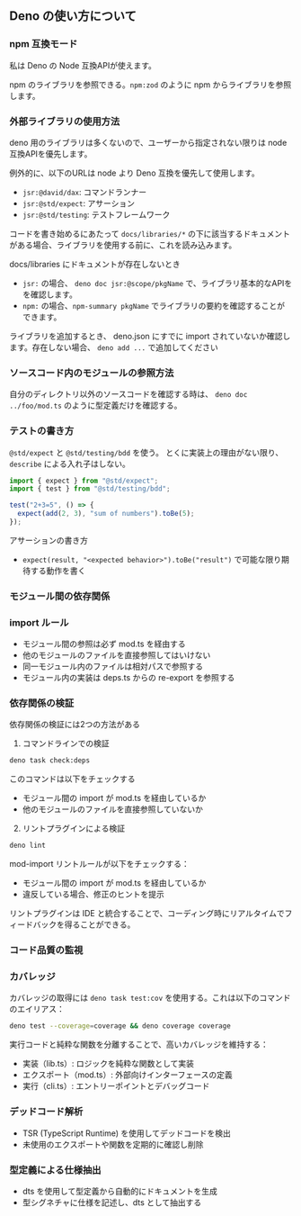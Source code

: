 ## Deno の使い方について

### npm 互換モード

私は Deno の Node 互換APIが使えます。

npm のライブラリを参照できる。`npm:zod` のように npm
からライブラリを参照します。

### 外部ライブラリの使用方法

deno 用のライブラリは多くないので、ユーザーから指定されない限りは node
互換APIを優先します。

例外的に、以下のURLは node より Deno 互換を優先して使用します。

- `jsr:@david/dax`: コマンドランナー
- `jsr:@std/expect`: アサーション
- `jsr:@std/testing`: テストフレームワーク

コードを書き始めるにあたって `docs/libraries/*`
の下に該当するドキュメントがある場合、ライブラリを使用する前に、これを読み込みます。

docs/libraries にドキュメントが存在しないとき

- `jsr:` の場合、 `deno doc jsr:@scope/pkgName`
  で、ライブラリ基本的なAPIをを確認します。
- `npm:` の場合、`npm-summary pkgName`
  でライブラリの要約を確認することができます。

ライブラリを追加するとき、 deno.json にすでに import
されていないか確認します。存在しない場合、 `deno add ...` で追加してください

### ソースコード内のモジュールの参照方法

自分のディレクトリ以外のソースコードを確認する時は、 `deno doc ../foo/mod.ts`
のように型定義だけを確認する。

### テストの書き方

`@std/expect` と `@std/testing/bdd` を使う。 とくに実装上の理由がない限り、
`describe` による入れ子はしない。

```ts
import { expect } from "@std/expect";
import { test } from "@std/testing/bdd";

test("2+3=5", () => {
  expect(add(2, 3), "sum of numbers").toBe(5);
});
```

アサーションの書き方

- `expect(result, "<expected behavior>").toBe("result")`
  で可能な限り期待する動作を書く

### モジュール間の依存関係

### import ルール

- モジュール間の参照は必ず mod.ts を経由する
- 他のモジュールのファイルを直接参照してはいけない
- 同一モジュール内のファイルは相対パスで参照する
- モジュール内の実装は deps.ts からの re-export を参照する

### 依存関係の検証

依存関係の検証には2つの方法がある

1. コマンドラインでの検証

```bash
deno task check:deps
```

このコマンドは以下をチェックする

- モジュール間の import が mod.ts を経由しているか
- 他のモジュールのファイルを直接参照していないか

2. リントプラグインによる検証

```bash
deno lint
```

mod-import リントルールが以下をチェックする：

- モジュール間の import が mod.ts を経由しているか
- 違反している場合、修正のヒントを提示

リントプラグインは IDE
と統合することで、コーディング時にリアルタイムでフィードバックを得ることができる。

### コード品質の監視

### カバレッジ

カバレッジの取得には `deno task test:cov`
を使用する。これは以下のコマンドのエイリアス：

```bash
deno test --coverage=coverage && deno coverage coverage
```

実行コードと純粋な関数を分離することで、高いカバレッジを維持する：

- 実装（lib.ts）: ロジックを純粋な関数として実装
- エクスポート（mod.ts）: 外部向けインターフェースの定義
- 実行（cli.ts）: エントリーポイントとデバッグコード

### デッドコード解析

- TSR (TypeScript Runtime) を使用してデッドコードを検出
- 未使用のエクスポートや関数を定期的に確認し削除

### 型定義による仕様抽出

- dts を使用して型定義から自動的にドキュメントを生成
- 型シグネチャに仕様を記述し、dts として抽出する
